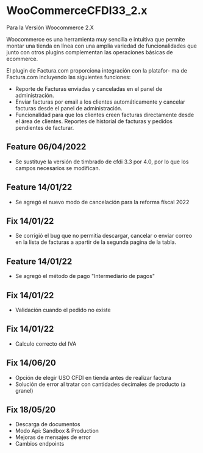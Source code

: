 # WooCommerceCFDI33_2.x

Para la Versión Woocommerce 2.X

Woocommerce es una herramienta muy sencilla e intuitiva que
permite montar una tienda en línea con una amplia variedad de
funcionalidades que junto con otros plugins complementan las
operaciones básicas de ecommerce.

El plugin de Factura.com proporciona integración con la platafor-
ma de Factura.com incluyendo las siguientes funciones:

- Reporte de Facturas enviadas y canceladas en el panel de administración.
- Enviar facturas por email a los clientes automáticamente y cancelar facturas
desde el panel de administración.
- Funcionalidad para que los clientes creen facturas directamente desde el área
de clientes.
Reportes de historial de facturas y pedidos pendientes de facturar.

## Feature 06/04/2022

- Se sustituye la versión de timbrado de cfdi 3.3 por 4.0, por lo que los campos necesarios se modifican.

## Feature 14/01/22

- Se agregó el nuevo modo de cancelación para la reforma físcal 2022

## Fix 14/01/22

- Se corrigió el bug que no permitía descargar, cancelar o enviar correo en la lista de facturas a apartir de la segunda pagina de la tabla.

## Feature 14/01/22

- Se agregó el método de pago "Intermediario de pagos"

## Fix 14/01/22

- Validación cuando el pedido no existe

## Fix 14/01/22

- Calculo correcto del IVA

## Fix 14/06/20

- Opción de elegir USO CFDI en tienda antes de realizar factura
- Solución de error al tratar con cantidades decimales de producto (a granel)

## Fix 18/05/20

- Descarga de documentos
- Modo Api: Sandbox & Production
- Mejoras de mensajes de error
- Cambios endpoints
